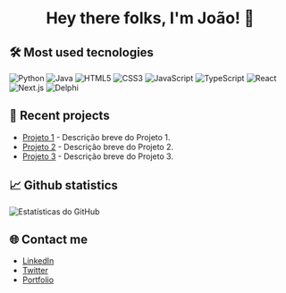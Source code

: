 <div align="center">
  <h1>Hey there folks, I'm João! 👋</h1>
</div>

## 🛠 Most used tecnologies

![Python](https://img.shields.io/badge/Python-3.9-blue)
![Java](https://img.shields.io/badge/Java-11-orange)
![HTML5](https://img.shields.io/badge/HTML5-E34F26.svg?style=flat&logo=html5&logoColor=white)
![CSS3](https://img.shields.io/badge/CSS3-1572B6.svg?style=flat&logo=css3&logoColor=white)
![JavaScript](https://img.shields.io/badge/JavaScript-ES6-yellow)
![TypeScript](https://img.shields.io/badge/TypeScript-2.4.1-blue)
![React](https://img.shields.io/badge/React-17.0.2-61DAFB?style=flat&logo=react&logoColor=black)
![Next.js](https://img.shields.io/badge/Next.js-12.0.7-000000?style=flat&logo=next.js&logoColor=white)
![Delphi](https://img.shields.io/badge/Delphi-10.4-FF8C00?style=flat&logo=delphi&logoColor=white)

## 🌟 Recent projects

- [Projeto 1](https://github.com/usuario/projeto1) - Descrição breve do Projeto 1.
- [Projeto 2](https://github.com/usuario/projeto2) - Descrição breve do Projeto 2.
- [Projeto 3](https://github.com/usuario/projeto3) - Descrição breve do Projeto 3.

## 📈 Github statistics

![Estatísticas do GitHub](https://github-readme-stats.vercel.app/api?username=JoaoVictorBalvedi&show_icons=true&theme=radical)

## 🌐 Contact me

- [LinkedIn](https://www.linkedin.com/in/seu-nome)
- [Twitter](https://twitter.com/seu_usuario)
- [Portfolio](https://seu-portfolio.com)
